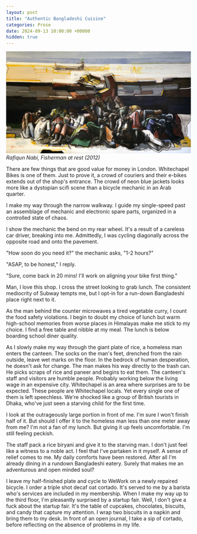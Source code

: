 ```yaml
---
layout: post
title: "Authentic Bangladeshi Cuisine"
categories: Prose
date: 2024-09-13 10:00:00 +00000
hidden: true
---
```


![Fisherman at rest](/assets/bangla/bangla.jpg)
_Rafiqun Nabi, Fisherman at rest (2012)_

There are few things that are good value for money in London.
Whitechapel Bikes is one of them.
Just to prove it, a crowd of couriers and their e-bikes extends out of the shop's entrance.
The crowd of neon blue jackets looks more like a dystopian scifi scene than a bicycle mechanic in an Arab quarter.

I make my way through the narrow walkway.
I guide my single-speed past an assemblage of mechanic and electronic spare parts, organized in a controlled state of chaos.

I show the mechanic the bend on my rear wheel.
It's a result of a careless car driver, breaking into me.
Admittedly, I was cycling diagonally across the opposite road and onto the pavement. 

"How soon do you need it?" the mechanic asks, "1-2 hours?"

"ASAP, to be honest," I reply.

"Sure, come back in 20 mins! I'll work on aligning your bike first thing."

Man, I love this shop.
I cross the street looking to grab lunch.
The consistent mediocrity of Subway tempts me, but I opt-in for a run-down Bangladeshi place right next to it.

As the man behind the counter microwaves a tired vegetable curry, I count the food safety violations.
I begin to doubt my choice of lunch but warm high-school memories from worse places in Himalayas make me stick to my choice.
I find a free table and nibble at my meal.
The lunch is below boarding school diner quality.

As I slowly make my way through the giant plate of rice, a homeless man enters the canteen.
The socks on the man's feet, drenched from the rain outside, leave wet marks on the floor.
In the bedrock of human desperation, he doesn't ask for change.
The man makes his way directly to the trash can.
He picks scraps of rice and paneer and begins to eat them.
The canteen's staff and visitors are humble people.
Probably working below the living wage in an expensive city.
Whitechapel is an area where surprises are to be expected.
These people are Whitechapel locals.
Yet every single one of them is left speechless.
We're shocked like a group of British tourists in Dhaka, who've just seen a starving child for the first time.

I look at the outrageously large portion in front of me.
I'm sure I won't finish half of it.
But should I offer it to the homeless man less than one meter away from me?
I'm not a fan of my lunch.
But giving it up feels uncomfortable.
I'm still feeling peckish.

The staff pack a rice biryani and give it to the starving man.
I don't just feel like a witness to a noble act.
I feel that I've partaken in it myself.
A sense of relief comes to me.
My daily comforts have been restored.
After all I'm already dining in a rundown Bangladeshi eatery.
Surely that makes me an adventurous and open minded soul?

I leave my half-finished plate and cycle to WeWork on a newly repaired bicycle.
I order a triple shot decaf oat cortado.
It's served to me by a barista who's services are included in my membership.
When I make my way up to the third floor, I'm pleasantly surprised by a startup fair.
Well, I don't give a fuck about the startup fair.
It's the table of cupcakes, chocolates, biscuits, and candy that capture my attention.
I wrap two biscuits in a napkin and bring them to my desk.
In front of an open journal, I take a sip of cortado, before reflecting on the absence of problems in my life.

